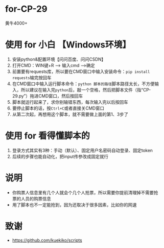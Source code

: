 # for-CP-29
黄牛4000+

# 使用 for 小白 【Windows环境】
1. 安装python&配置环境【问问百度、问问CSDN】
2. 打开CMD：WIN键+R --> 输入cmd -->确定
3. 前置要有requests库，所以要在CMD窗口中输入安装命令：`pip install requests`输完按回车
4. 在CMD窗口中输入运行脚本命令：`python 脚本的路径`脚本路径太长，不方便输入，所以建议在输入完`python`后，敲一个空格，然后把脚本文件（指“CP-29.py”）拖进CMD窗口，然后按回车
5. 脚本就运行起来了，求你别输错东西，每次输入完以后按回车
6. 要停止脚本的话，按`Ctrl+C`或者直接关CMD窗口
7. 从第二次起，再想用这个脚本，就不需要做上面的第1、3步了

# 使用 for 看得懂脚本的
1. 登录方式其实有3种：手动（默认）、固定用户名密码自动登录、固定token
2. 后续的步骤也能自动化，把input传参改成固定就行

# 说明
* 你购票人信息里有几个人就会个几个人抢票，所以需要你提前清理掉不需要抢票的人员的购票信息
* 用了脚本也不一定能抢到，因为还取决于很多因素，比如你的网速

# 致谢

* https://github.com/kuekiko/scripts
